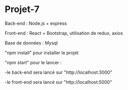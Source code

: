 # Projet-7

Back-end : Node.js + express

Front-end : React + Bootstrap, utilisation de redux, axios

Base de données : Mysql

"npm install" pour installer le projet

"npm start" pour le lancer : 

-le back-end sera lancé sur "http://localhost:3000"

-le front-end sera lancé sur "http://localhost:5000"

